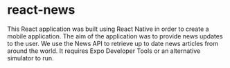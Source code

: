 # react-news

This React application was built using React Native in order to create a mobile application. The aim of the application was to provide news updates to the user. We use the News API to retrieve up to date news articles from around the world.
It requires Expo Developer Tools or an alternative simulator to run.
